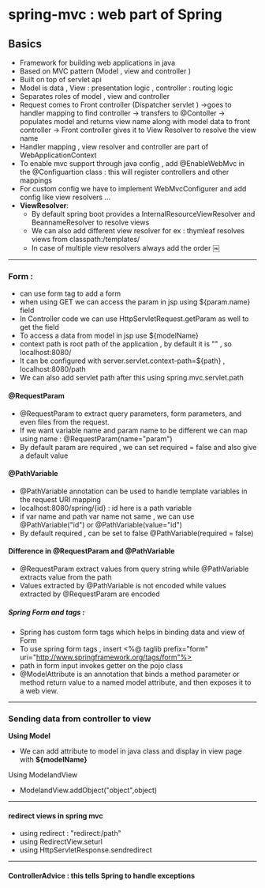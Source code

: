# spring-mvc : web part of Spring 


## Basics
* Framework for building web applications in java
* Based on MVC pattern  (Model , view and controller )
* Built on top of servlet api
* Model is data , View : presentation logic , controller : routing logic
* Separates roles of model , view and controller
* Request comes to Front controller (Dispatcher servlet ) ->goes to handler mapping to find controller -> transfers to @Contoller -> populates model and returns view name along with model data to front controller -> Front controller gives it to View Resolver to resolve the view name
* Handler mapping , view resolver and controller are part of WebApplicationContext
* To enable mvc support through java config , add @EnableWebMvc in the @Configuartion class  : this will register controllers and other mappings
* For custom config  we have to implement WebMvcConfigurer  and  add config like view resolvers …
* **ViewResolver**:
    * By default spring boot provides a InternalResourceViewResolver  and BeannameResolver to resolve views
    * We can also add different view resolver for ex : thymleaf resolves views from classpath:/templates/
    * In case of multiple view resolvers always add the order
      ￼

** **

### Form :

* can use form tag to add a form
* when using GET we can access the param in jsp using ${param.name} field
* In Controller code we can use HttpServletRequest.getParam as well to get the field
* To access a data from model in jsp use ${modelName}
* context path is root path of the application , by default it is "" , so localhost:8080/
* It can be configured with server.servlet.context-path=${path} , localhost:8080/path
* We can also add servlet path after this using spring.mvc.servlet.path


#### @RequestParam
* @RequestParam to extract query parameters, form parameters, and even files from the request.
* If we want variable name and param name to be different we can map using name : @RequestParam(name="param")
* By default param are required , we can set required = false and also give a default value

#### @PathVariable
* @PathVariable annotation can be used to handle template variables in the request URI mapping
* localhost:8080/spring/{id} : id here is a path variable
* if var name and path var name not same , we can use @PathVariable("id") or @PathVariable(value="id")
* By default required , can be set to false @PathVariable(required = false)


#### Difference in @RequestParam and @PathVariable

* @RequestParam extract values from query string while @PathVariable extracts value from the path
* Values extracted by @PathVariable is not encoded while values extracted by @RequestParam are encoded

##### Spring Form and tags :

* Spring has custom form tags which helps in binding data and view of Form
* To use spring form tags , insert <%@ taglib prefix="form" uri="http://www.springframework.org/tags/form"%>
* path in form input invokes getter on the pojo class
* @ModelAttribute is an annotation that binds a method parameter or method return value to a named model attribute, and then exposes it to a web view.

** ** 

### Sending data from controller to view

**Using Model**
* We can add attribute to model in java class and display in view page with **${modelName}**

Using ModelandView
* ModelandView.addObject("object",object)


** ** 

#### redirect views in spring mvc 

* using redirect : "redirect:/path"
* using RedirectView.seturl
* using HttpServletResponse.sendredirect

** ** 
#### ControllerAdvice : this tells Spring to handle exceptions 




